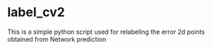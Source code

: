 # label_cv2
This is a simple python script used for relabeling the error 2d points obtained from Network prediction
